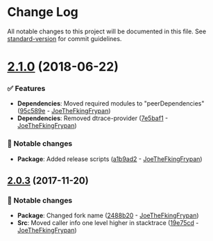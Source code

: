 # Change Log

All notable changes to this project will be documented in this file. See [standard-version](https://github.com/conventional-changelog/standard-version) for commit guidelines.

<a name="2.1.0"></a>
# [2.1.0](https://github.com/trentm/node-bunyan/compare/v2.0.3...v2.1.0) (2018-06-22)


### ✅ Features

* **Dependencies**: Moved required modules to "peerDependencies" ([95c589e](https://github.com/trentm/node-bunyan/commit/95c589e) - [JoeTheFkingFrypan](https://github.com/JoeTheFkingFrypan))
* **Dependencies**: Removed dtrace-provider ([7e5baf1](https://github.com/trentm/node-bunyan/commit/7e5baf1) - [JoeTheFkingFrypan](https://github.com/JoeTheFkingFrypan))

### 🔄 Notable changes

* **Package**: Added release scripts ([a1b9ad2](https://github.com/trentm/node-bunyan/commit/a1b9ad2) - [JoeTheFkingFrypan](https://github.com/JoeTheFkingFrypan))



<a name="2.0.3"></a>
## [2.0.3](https://github.com/trentm/node-bunyan/compare/2.0.2...2.0.3) (2017-11-20)


### 🔄 Notable changes

* **Package**: Changed fork name ([2488b20](https://github.com/trentm/node-bunyan/commit/2488b20) - [JoeTheFkingFrypan](https://github.com/JoeTheFkingFrypan))
* **Src**: Moved caller info one level higher in stacktrace ([19e75cd](https://github.com/trentm/node-bunyan/commit/19e75cd) - [JoeTheFkingFrypan](https://github.com/JoeTheFkingFrypan))
